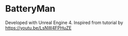 # BatteryMan

Developed with Unreal Engine 4. Inspired from tutorial by https://youtu.be/LsNW4FPHuZE
